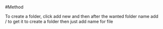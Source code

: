 #Method

To create a folder, click add new and then after the wanted folder name add / to get it to create a folder
then just add name for file

